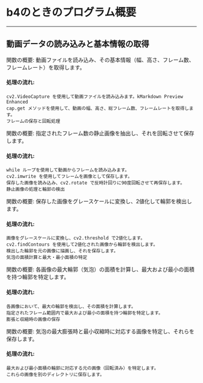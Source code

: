 # b4のときのプログラム概要
----------------------------------------------------------------
## 動画データの読み込みと基本情報の取得

関数の概要: 動画ファイルを読み込み、その基本情報（幅、高さ、フレーム数、フレームレート）を取得します。
#### 処理の流れ:
    cv2.VideoCapture を使用して動画ファイルを読み込みます。kMarkdown Preview Enhanced
    cap.get メソッドを使用して、動画の幅、高さ、総フレーム数、フレームレートを取得します。
    フレームの保存と回転処理

関数の概要: 指定されたフレーム数の静止画像を抽出し、それを回転させて保存します。
#### 処理の流れ:
    while ループを使用して動画からフレームを読み込みます。
    cv2.imwrite を使用してフレームを画像として保存します。
    保存した画像を読み込み、cv2.rotate で反時計回りに90度回転させて再保存します。
    静止画像の処理と輪郭の検出

関数の概要: 保存した画像をグレースケールに変換し、2値化して輪郭を検出します。
#### 処理の流れ:
    画像をグレースケールに変換し、cv2.threshold で2値化します。
    cv2.findContours を使用して2値化された画像から輪郭を検出します。
    検出した輪郭を元の画像に描画し、それを保存します。
    気泡の面積計算と最大・最小面積の特定

関数の概要: 各画像の最大輪郭（気泡）の面積を計算し、最大および最小の面積を持つ輪郭を特定します。
#### 処理の流れ:
    各画像において、最大の輪郭を検出し、その面積を計算します。
    指定されたフレーム範囲内で最大および最小の面積を持つ輪郭を特定します。
    膨張と収縮時の画像の保存

関数の概要: 気泡の最大膨張時と最小収縮時に対応する画像を特定し、それらを保存します。
#### 処理の流れ:
    最大および最小面積の輪郭に対応する元の画像（回転済み）を特定します。
    これらの画像を別のディレクトリに保存します。